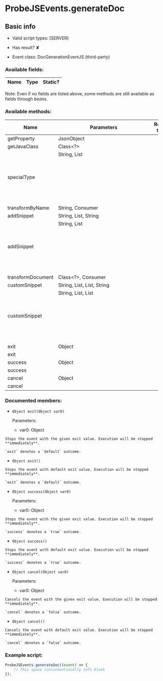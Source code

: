 # ProbeJSEvents.generateDoc

## Basic info

- Valid script types: [SERVER]

- Has result? ✘

- Event class: DocGenerationEventJS (third-party)

### Available fields:

| Name | Type | Static? |
| ---- | ---- | ------- |

Note: Even if no fields are listed above, some methods are still available as fields through *beans*.

### Available methods:

| Name | Parameters | Return type | Static? |
| ---- | ---------- | ----------- | ------- |
| getProperty | JsonObject |  | AbstractProperty<?> | ✘ |
| getJavaClass | Class<?> |  | DocumentClass | ✘ |
| specialType | String, List<Object> |  | DocGenerationEventJS | ✘ |
| transformByName | String, Consumer<DocumentClass> |  | DocGenerationEventJS | ✘ |
| addSnippet | String, List<Object>, String |  | DocGenerationEventJS | ✘ |
| addSnippet | String, List<Object> |  | DocGenerationEventJS | ✘ |
| transformDocument | Class<?>, Consumer<DocumentClass> |  | DocGenerationEventJS | ✘ |
| customSnippet | String, List<String>, List<Object>, String |  | DocGenerationEventJS | ✘ |
| customSnippet | String, List<String>, List<Object> |  | DocGenerationEventJS | ✘ |
| exit | Object |  | Object | ✘ |
| exit |  |  | Object | ✘ |
| success | Object |  | Object | ✘ |
| success |  |  | Object | ✘ |
| cancel | Object |  | Object | ✘ |
| cancel |  |  | Object | ✘ |


### Documented members:

- `Object exit(Object var0)`

  Parameters:
  - var0: Object

```
Stops the event with the given exit value. Execution will be stopped **immediately**.

`exit` denotes a `default` outcome.
```

- `Object exit()`
```
Stops the event with default exit value. Execution will be stopped **immediately**.

`exit` denotes a `default` outcome.
```

- `Object success(Object var0)`

  Parameters:
  - var0: Object

```
Stops the event with the given exit value. Execution will be stopped **immediately**.

`success` denotes a `true` outcome.
```

- `Object success()`
```
Stops the event with default exit value. Execution will be stopped **immediately**.

`success` denotes a `true` outcome.
```

- `Object cancel(Object var0)`

  Parameters:
  - var0: Object

```
Cancels the event with the given exit value. Execution will be stopped **immediately**.

`cancel` denotes a `false` outcome.
```

- `Object cancel()`
```
Cancels the event with default exit value. Execution will be stopped **immediately**.

`cancel` denotes a `false` outcome.
```



### Example script:

```js
ProbeJSEvents.generateDoc((event) => {
	// This space (un)intentionally left blank
});
```

